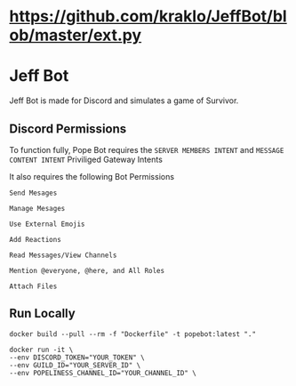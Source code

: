 # https://github.com/kraklo/JeffBot/blob/master/ext.py

# Jeff Bot

Jeff Bot is made for Discord and simulates a game of Survivor.

## Discord Permissions

To function fully, Pope Bot requires the `SERVER MEMBERS INTENT` and `MESSAGE CONTENT INTENT` Priviliged Gateway Intents

It also requires the following Bot Permissions

`Send Mesages`

`Manage Mesages`

`Use External Emojis`

`Add Reactions`

`Read Messages/View Channels`

`Mention @everyone, @here, and All Roles`

`Attach Files`

## Run Locally

`docker build --pull --rm -f "Dockerfile" -t popebot:latest "."`

```
docker run -it \
--env DISCORD_TOKEN="YOUR_TOKEN" \
--env GUILD_ID="YOUR_SERVER_ID" \
--env POPELINESS_CHANNEL_ID="YOUR_CHANNEL_ID" \